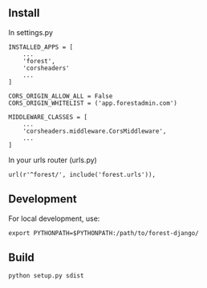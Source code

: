 ## Install

In settings.py


    INSTALLED_APPS = [
        ...
        'forest',
        'corsheaders'
        ...
    ]

    CORS_ORIGIN_ALLOW_ALL = False
    CORS_ORIGIN_WHITELIST = ('app.forestadmin.com')

    MIDDLEWARE_CLASSES = [
        ...
        'corsheaders.middleware.CorsMiddleware',
        ...
    ]

In your urls router (urls.py)

    url(r'^forest/', include('forest.urls')),


## Development

For local development, use:

`export PYTHONPATH=$PYTHONPATH:/path/to/forest-django/`

## Build

`python setup.py sdist`
